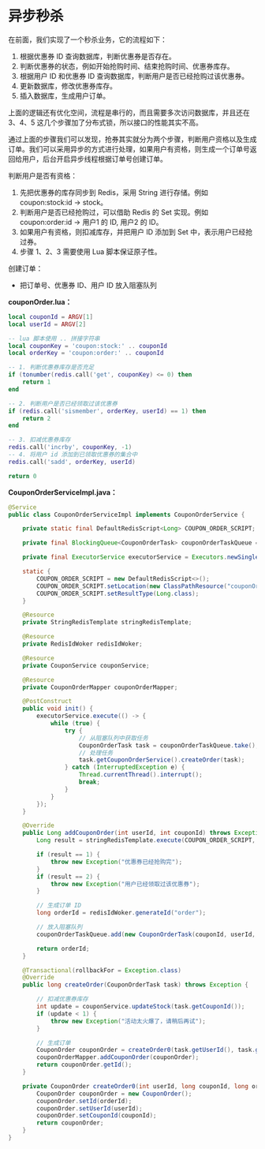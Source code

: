 # 异步秒杀

在前面，我们实现了一个秒杀业务，它的流程如下：

1. 根据优惠券 ID 查询数据库，判断优惠券是否存在。
2. 判断优惠券的状态，例如开始抢购时间、结束抢购时间、优惠券库存。
3. 根据用户 ID 和优惠券 ID 查询数据库，判断用户是否已经抢购过该优惠券。
4. 更新数据库，修改优惠券库存。
5. 插入数据库，生成用户订单。

上面的逻辑还有优化空间，流程是串行的，而且需要多次访问数据库，并且还在 3、4、5 这几个步骤加了分布式锁，所以接口的性能其实不高。

通过上面的步骤我们可以发现，抢券其实就分为两个步骤，判断用户资格以及生成订单。我们可以采用异步的方式进行处理，如果用户有资格，则生成一个订单号返回给用户，后台开启异步线程根据订单号创建订单。

判断用户是否有资格：

1. 先把优惠券的库存同步到 Redis，采用 String 进行存储。例如 coupon:stock:id -> stock。
2. 判断用户是否已经抢购过，可以借助 Redis 的 Set 实现。例如 coupon:order:id -> 用户1 的 ID, 用户2 的 ID。
3. 如果用户有资格，则扣减库存，并把用户 ID 添加到 Set 中，表示用户已经抢过券。
4. 步骤 1、2、3 需要使用 Lua 脚本保证原子性。

创建订单：

- 把订单号、优惠券 ID、用户 ID 放入阻塞队列


**couponOrder.lua：**

```lua
local couponId = ARGV[1]
local userId = ARGV[2]

-- lua 脚本使用 .. 拼接字符串
local couponKey = 'coupon:stock:' .. couponId
local orderKey = 'coupon:order:' .. couponId

-- 1. 判断优惠券库存是否充足
if (tonumber(redis.call('get', couponKey) <= 0) then
    return 1
end

-- 2. 判断用户是否已经领取过该优惠券
if (redis.call('sismember', orderKey, userId) == 1) then
    return 2
end

-- 3. 扣减优惠券库存
redis.call('incrby', couponKey, -1)
-- 4. 将用户 id 添加到已领取优惠券的集合中
redis.call('sadd', orderKey, userId)

return 0
```

**CouponOrderServiceImpl.java：** 

```java
@Service
public class CouponOrderServiceImpl implements CouponOrderService {

    private static final DefaultRedisScript<Long> COUPON_ORDER_SCRIPT;

    private final BlockingQueue<CouponOrderTask> couponOrderTaskQueue = new LinkedBlockingDeque<>();

    private final ExecutorService executorService = Executors.newSingleThreadExecutor();

    static {
        COUPON_ORDER_SCRIPT = new DefaultRedisScript<>();
        COUPON_ORDER_SCRIPT.setLocation(new ClassPathResource("couponOrder.lua"));
        COUPON_ORDER_SCRIPT.setResultType(Long.class);
    }

    @Resource
    private StringRedisTemplate stringRedisTemplate;

    @Resource
    private RedisIdWoker redisIdWoker;

    @Resource
    private CouponService couponService;

    @Resource
    private CouponOrderMapper couponOrderMapper;

    @PostConstruct
    public void init() {
        executorService.execute(() -> {
            while (true) {
                try {
                    // 从阻塞队列中获取任务
                    CouponOrderTask task = couponOrderTaskQueue.take();
                    // 处理任务
                    task.getCouponOrderService().createOrder(task);
                } catch (InterruptedException e) {
                    Thread.currentThread().interrupt();
                    break;
                }
            }
        });
    }

    @Override
    public Long addCouponOrder(int userId, int couponId) throws Exception {
        Long result = stringRedisTemplate.execute(COUPON_ORDER_SCRIPT, Collections.emptyList(), String.valueOf(couponId), String.valueOf(userId));

        if (result == 1) {
            throw new Exception("优惠券已经抢购完");
        }
        if (result == 2) {
            throw new Exception("用户已经领取过该优惠券");
        }

        // 生成订单 ID
        long orderId = redisIdWoker.generateId("order");

        // 放入阻塞队列
        couponOrderTaskQueue.add(new CouponOrderTask(couponId, userId, orderId, AopContext.currentProxy()));

        return orderId;
    }

    @Transactional(rollbackFor = Exception.class)
    @Override
    public long createOrder(CouponOrderTask task) throws Exception {

        // 扣减优惠券库存
        int update = couponService.updateStock(task.getCouponId());
        if (update < 1) {
            throw new Exception("活动太火爆了，请稍后再试");
        }

        // 生成订单
        CouponOrder couponOrder = createOrder0(task.getUserId(), task.getCouponId(), task.getOrderId());
        couponOrderMapper.addCouponOrder(couponOrder);
        return couponOrder.getId();
    }

    private CouponOrder createOrder0(int userId, long couponId, long orderId) {
        CouponOrder couponOrder = new CouponOrder();
        couponOrder.setId(orderId);
        couponOrder.setUserId(userId);
        couponOrder.setCouponId(couponId);
        return couponOrder;
    }
}
```


